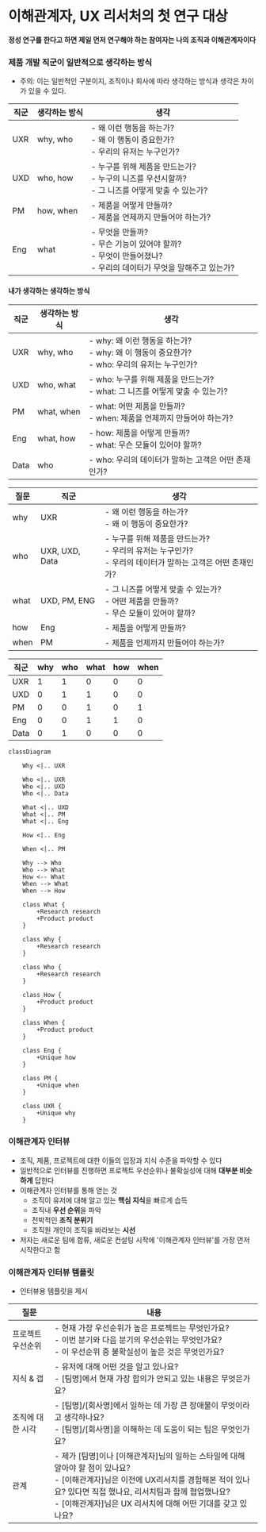 

# 이해관계자, UX 리서처의 첫 연구 대상

**정성 연구를 한다고 하면 제일 먼저 연구해야 하는 참여자는 나의 조직과 이해관계자이다**

### 제품 개발 직군이 일반적으로 생각하는 방식

- 주의: 이는 일반적인 구분이지, 조직이나 회사에 따라 생각하는 방식과 생각은 차이가 있을 수 있다.

| 직군  | 생각하는 방식   | 생각                                                                         |
| --- | --------- | -------------------------------------------------------------------------- |
| UXR | why, who  | - 왜 이런 행동을 하는가?<br>- 왜 이 행동이 중요한가?<br>- 우리의 유저는 누구인가?                      |
| UXD | who, how  | - 누구를 위해 제품을 만드는가?<br>- 누구의 니즈를 우선시할까?<br>- 그 니즈를 어떻게 맞출 수 있는가?            |
| PM  | how, when | - 제품을 어떻게 만들까?<br>- 제품을 언제까지 만들어야 하는가?                                     |
| Eng | what      | - 무엇을 만들까?<br>- 무슨 기능이 있어야 할까?<br>- 무엇이 만들어졌나?<br>- 우리의 데이터가 무엇을 말해주고 있는가? 

#### 내가 생각하는 생각하는 방식

| 직군   | 생각하는 방식    | 생각                                                                   |
| ---- | ---------- | -------------------------------------------------------------------- |
| UXR  | why, who   | - why: 왜 이런 행동을 하는가?<br>- why: 왜 이 행동이 중요한가?<br>- who: 우리의 유저는 누구인가? |
| UXD  | who, what  | - who: 누구를 위해 제품을 만드는가?<br>- what: 그 니즈를 어떻게 맞출 수 있는가?               |
| PM   | what, when | - what: 어떤 제품을 만들까?<br>- when: 제품을 언제까지 만들어야 하는가?                    |
| Eng  | what, how  | - how: 제품을 어떻게 만들까?<br>- what: 무슨 모듈이 있어야 할까?<br>                    |
| Data | who        | - who: 우리의 데이터가 말하는 고객은 어떤 존재인가?                                     |

| 질문   | 직군             | 생각                                                                   |
| ---- | -------------- | -------------------------------------------------------------------- |
| why  | UXR            | - 왜 이런 행동을 하는가?<br>- 왜 이 행동이 중요한가?                                   |
| who  | UXR, UXD, Data | - 누구를 위해 제품을 만드는가?<br>- 우리의 유저는 누구인가?<br>- 우리의 데이터가 말하는 고객은 어떤 존재인가? |
| what | UXD, PM, ENG   | - 그 니즈를 어떻게 맞출 수 있는가?<br>- 어떤 제품을 만들까?<br>- 무슨 모듈이 있어야 할까?           |
| how  | Eng            | - 제품을 어떻게 만들까?                                                       |
| when | PM             | - 제품을 언제까지 만들어야 하는가?                                                 |

| 직군   | why | who | what | how | when |
| ---- | --- | --- | ---- | --- | ---- |
| UXR  | 1   | 1   | 0    | 0   | 0    |
| UXD  | 0   | 1   | 1    | 0   | 0    |
| PM   | 0   | 0   | 1    | 0   | 1    |
| Eng  | 0   | 0   | 1    | 1   | 0    |
| Data | 0   | 1   | 0    | 0   | 0    |

```mermaid
classDiagram

    Why <|.. UXR

    Who <|.. UXR 
    Who <|.. UXD
    Who <|.. Data

    What <|.. UXD
    What <|.. PM
    What <|.. Eng

    How <|.. Eng

    When <|.. PM

    Why --> Who
    Who --> What
    How <-- What
    When --> What
    When --> How

    class What {
        +Research research
        +Product product
    }

    class Why {
        +Research research
    }

    class Who {
        +Research research
    }

    class How {
        +Product product
    }

    class When {
        +Product product
    }

    class Eng {
        +Unique how
    }

    class PM {
        +Unique when
    }

    class UXR {
        +Unique why
    }

```

### 이해관계자 인터뷰

- 조직, 제품, 프로젝트에 대한 이들의 입장과 지식 수준을 파악할 수 있다
- 일반적으로 인터뷰를 진행하면 프로젝트 우선순위나 불확실성에 대해 **대부분 비슷하게** 답한다
- 이해관계자 인터뷰를 통해 얻는 것
	- 조직이 유저에 대해 알고 있는 **핵심 지식**을 빠르게 습득
	- 조직내 **우선 순위**을 파악
	- 전박적인 **조직 분위기**
	- 조직원 개인이 조직을 바라보는 **시선**
- 저자는 새로운 팀에 합류, 새로운 컨설팅 시작에 '이해관계자 인터뷰'를 가장 먼저 시작한다고 함

### 이해관계자 인터뷰 템플릿

- 인터뷰용 템플릿을 제시

| 질문        | 내용                                                                                                                                                          |
| --------- | ----------------------------------------------------------------------------------------------------------------------------------------------------------- |
| 프로젝트 우선순위 | - 현재 가장 우선순위가 높은 프로젝트는 무엇인가요?<br>- 이번 분기와 다음 분기의 우선순위는 무엇인가요?<br>- 이 우선순위 중 불확실성이 높은 것은 무엇인가요?                                                              |
| 지식 & 갭    | - 유저에 대해 어떤 것을 알고 있나요?<br>- [팀명]에서 현재 가장 합의가 안되고 있는 내용은 무엇은가요?                                                                                              |
| 조직에 대한 시각 | - [팀명]/[회사명]에서 일하는 데 가장 큰 장애물이 무엇이라고 생각하나요?<br>- [팀명]/[회사명]을 이해하는 데 도움이 되는 팁은 무엇인가요?                                                                        |
| 관계        | - 제가 [팀명]이나 [이해관계자]님의 일하는 스타일에 대해 알아야 할 점이 있나요?<br>- [이해관계자]님은 이전에 UX리서치를 경험해본 적이 있나요? 있다면 직접 했나요, 리서치팀과 함께 협업했나요?<br>- [이해관계자]님은 UX 리서치에 대해 어떤 기대를 갖고 있나요? |
